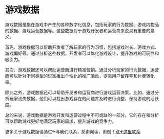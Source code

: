# 游戏数据

游戏数据是指在游戏中产生的各种数字化信息，包括玩家的行为数据、游戏内物品的数据、游戏运营数据等。这些数据对于游戏开发者和运营商来说具有重要的意义。

首先，游戏数据可以帮助开发者了解玩家的行为习惯，包括游戏时长、游戏方式、游戏偏好等。通过分析这些数据，开发者可以优化游戏设计，提升游戏的可玩性和吸引力。

其次，游戏数据还可以帮助运营商进行精准营销。通过分析玩家的行为数据，运营商可以针对不同类型的玩家推出个性化的推广活动，提高用户留存率和付费转化率。

除此之外，游戏数据还可以帮助开发者和运营商进行游戏运营决策。比如，通过分析玩家流失数据，他们可以找出游戏存在的问题并及时进行调整，保持游戏的活跃度。

总的来说，游戏数据是游戏开发和运营过程中不可或缺的一部分，它的存在和分析可以帮助游戏更好地满足玩家的需求，提升游戏的竞争力。

更多关于游戏数据请通过✈与我们联系，感谢阅读，谢谢！[点✈这里联系](https://ads.k02.cc)